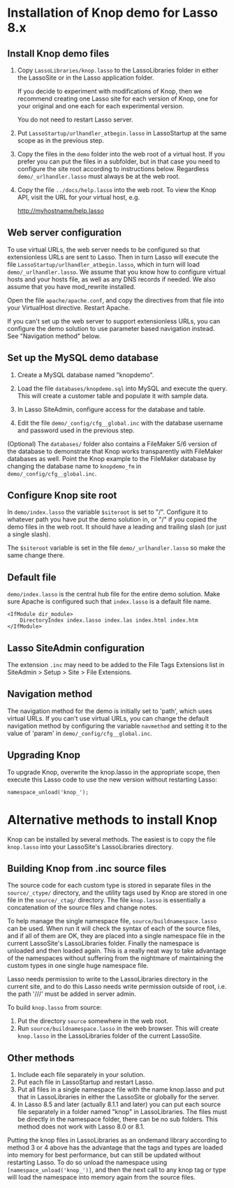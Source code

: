Installation of Knop demo for Lasso 8.x
=======================================

Install Knop demo files
-----------------------
1. Copy `LassoLibraries/knop.lasso` to the LassoLibraries folder in either the LassoSite or in the Lasso application folder.

	If you decide to experiment with modifications of Knop, then we recommend creating one Lasso site for each version of Knop, one for your original and one each for each experimental version.

	You do not need to restart Lasso server.

2. Put `LassoStartup/urlhandler_atbegin.lasso` in LassoStartup at the same scope as in the previous step.

3. Copy the files in the `demo` folder into the web root of a virtual host. If you prefer you can put the files in a subfolder, but in that case you need to configure the site root according to instructions below.  Regardless `demo/_urlhandler.lasso` must always be at the web root.

4. Copy the file `../docs/help.lasso` into the web root.  To view the Knop API, visit the URL for your virtual host, e.g.

	<http://myhostname/help.lasso>

Web server configuration
------------------------
To use virtual URLs, the web server needs to be configured so that extensionless URLs are sent to Lasso.  Then in turn Lasso will execute the file `LassoStartup/urlhandler_atbegin.lasso`, which in turn will load `demo/_urlhandler.lasso`.  We assume that you know how to configure virtual hosts and your hosts file, as well as any DNS records if needed.  We also assume that you have mod_rewrite installed.

Open the file `apache/apache.conf`, and copy the directives from that file into your VirtualHost directive.  Restart Apache.

If you can't set up the web server to support extensionless URLs, you can configure the demo solution to use parameter based navigation instead.  See "Navigation method" below.

Set up the MySQL demo database
------------------------------
1. Create a MySQL database named "knopdemo".

2. Load the file `databases/knopdemo.sql` into MySQL and execute the query.  This will create a customer table and populate it with sample data.

3. In Lasso SiteAdmin, configure access for the database and table.

4. Edit the file `demo/_config/cfg__global.inc` with the database username and password used in the previous step.

(Optional) The `databases/` folder also contains a FileMaker 5/6 version of the database to demonstrate that Knop works transparently with FileMaker databases as well. Point the Knop example to the FileMaker database by changing the database name to `knopdemo_fm` in `demo/_config/cfg__global.inc`.

Configure Knop site root
------------------------
In `demo/index.lasso` the variable `$siteroot` is set to "/". Configure it to whatever path you have put the demo solution in, or "/" if you copied the demo files in the web root.  It should have a leading and trailing slash (or just a single slash).

The `$siteroot` variable is set in the file `demo/_urlhandler.lasso` so make the same change there.

Default file
------------
`demo/index.lasso` is the central hub file for the entire demo solution. Make sure Apache is configured such that `index.lasso` is a default file name.

	<IfModule dir_module>
		DirectoryIndex index.lasso index.las index.html index.htm
	</IfModule>

Lasso SiteAdmin configuration
-----------------------------
The extension `.inc` may need to be added to the File Tags Extensions list in SiteAdmin > Setup > Site > File Extensions.

Navigation method
-----------------
The navigation method for the demo is initially set to 'path', which uses virtual URLs. If you can't use virtual URLs, you can change the default navigation method by configuring the variable `navmethod` and setting it to the value of 'param' in `demo/_config/cfg__global.inc`.

Upgrading Knop
--------------
To upgrade Knop, overwrite the knop.lasso in the appropriate scope, then execute this Lasso code to use the new version without restarting Lasso:

	namespace_unload('knop_');

Alternative methods to install Knop
===================================
Knop can be installed by several methods.  The easiest is to copy the file `knop.lasso` into your LassoSite's LassoLibraries directory.

Building Knop from .inc source files
------------------------------------
The source code for each custom type is stored in separate files in the `source/_ctype/` directory, and the utility tags used by Knop are stored in one file in the `source/_ctag/` directory.  The file `knop.lasso` is essentially a concatenation of the source files and change notes.

To help manage the single namespace file, `source/buildnamespace.lasso` can be used. When run it will check the syntax of each of the source files, and if all of them are OK, they are placed into a single namespace file in the current LassoSite's LassoLibraries folder.  Finally the namespace is unloaded and then loaded again.  This is a really neat way to take advantage of the namespaces without suffering from the nightmare of maintaining the custom types in one single huge namespace file.

Lasso needs permission to write to the LassoLibraries directory in the current site, and to do this Lasso needs write permission outside of root, i.e. the path '///' must be added in server admin.

To build `knop.lasso` from source:
1. Put the directory `source` somewhere in the web root.
2. Run `source/buildnamespace.lasso` in the web browser. This will create `knop.lasso` in the LassoLibraries folder of the current LassoSite.

Other methods
-------------
1. Include each file separately in your solution.
2. Put each file in LassoStartup and restart Lasso.
3. Put all files in a single namespace file with the name knop.lasso and put that in LassoLibraries in either the LassoSite or globally for the server.
4. In Lasso 8.5 and later (actually 8.1.1 and later) you can put each source file separately in a folder named "knop" in LassoLibraries. The files must be directly in the namespace folder, there can be no sub folders. This method does not work with Lasso 8.0 or 8.1.

Putting the knop files in LassoLibraries as an ondemand library according to method 3 or 4 above has the advantage that the tags and types are loaded into memory for best performance, but can still be updated without restarting Lasso. To do so unload the namespace using `[namespace_unload('knop_')]`, and then the next call to any knop tag or type will load the namespace into memory again from the source files.


